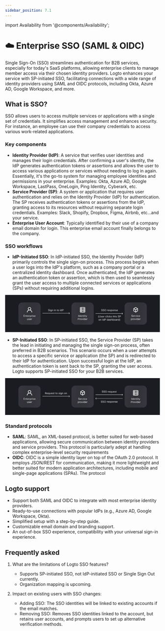 ```yaml
---
sidebar_position: 7.1
---
```


import Availability from '@components/Availability';

# ☁️ Enterprise SSO (SAML & OIDC)

<Availability cloud oss />

Single Sign-On (SSO) streamlines authentication for B2B services, especially for today's SaaS platforms, allowing enterprise clients to manage member access via their chosen identity providers. Logto enhances your service with SP-initiated SSO, facilitating connections with a wide range of identity providers using SAML and OIDC protocols, including Okta, Azure AD, Google Workspace, and more.

## What is SSO?

SSO allows users to access multiple services or applications with a single set of credentials. It simplifies access management and enhances security. For instance, an employee can use their company credentials to access various work-related applications.

### Key components

- **Identity Provider (IdP)**: A service that verifies user identities and manages their login credentials. After confirming a user's identity, the IdP generates authentication tokens or assertions and allows the user to access various applications or services without needing to log in again. Essentially, it's the go-to system for managing employee identities and permissions in your enterprise.
  Examples: Okta, Azure AD, Google Workspace, LastPass, OneLogin, Ping Identity, Cyberark, etc.
- **Service Provider (SP)**: A system or application that requires user authentication and relies on the Identity Provider (IdP) for authentication. The SP receives authentication tokens or assertions from the IdP, granting access to its resources without requiring separate login credentials.
  Examples: Slack, Shopify, Dropbox, Figma, Airbnb, etc…and your service.
- **Enterprise User Account**: Typically identified by their use of a company email domain for login. This enterprise email account finally belongs to the company.

### SSO workflows

- **IdP-Initiated SSO**: In IdP-initiated SSO, the Identity Provider (IdP) primarily controls the single sign-on process. This process begins when a user logs into the IdP's platform, such as a company portal or a centralized identity dashboard. Once authenticated, the IdP generates an authentication token or assertion, which is then used to seamlessly grant the user access to multiple connected services or applications (SPs) without requiring additional logins.

![IdP-initated SSO.webp](./assets/idp-initiated-sso.webp)

- **SP-Initiated SSO**: In SP-initiated SSO, the Service Provider (SP) takes the lead in initiating and managing the single sign-on process, often preferred in B2B scenarios. This scenario occurs when a user attempts to access a specific service or application (the SP) and is redirected to their IdP for authentication. Upon successful login at the IdP, an authentication token is sent back to the SP, granting the user access. Logto supports SP-initiated SSO for your B2B services.

![SP-initated SSO.webp](./assets/sp-initated-sso.webp)

### Standard protocols

- **SAML**: SAML, an XML-based protocol, is better suited for web-based applications, allowing secure communication between identity providers and service providers. This protocol is particularly adept at handling complex enterprise-level security requirements
- **OIDC**: OIDC is a simple identity layer on top of the OAuth 2.0 protocol. It employs JSON/REST for communication, making it more lightweight and better suited for modern application architectures, including mobile and single-page applications (SPAs). The protocol

## Logto support

- Support both SAML and OIDC to integrate with most enterprise identity providers.
- Ready-to-use connections with popular IdPs (e.g., Azure AD, Google Workspace, Okta).
- Simplified setup with a step-by-step guide.
- Customizable email domain and branding support.
- An out-of-box SSO experience, compatibility with your universal sign-in experience.

## Frequently asked

1. What are the limitations of Logto SSO features?

   - Supports SP-initiated SSO, not IdP-initiated SSO or Single Sign Out currently.
   - Organization mapping is upcoming.

2. Impact on existing users with SSO changes:
   - Adding SSO: The SSO identities will be linked to existing accounts if the email matches.
   - Removing SSO: Removes SSO identities linked to the account, but retains user accounts, and prompts users to set up alternative verification methods.

